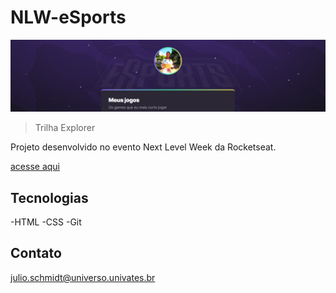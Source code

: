 # NLW-eSports

![preview](./.github/preview.png)

>Trilha Explorer

Projeto desenvolvido no evento Next Level Week da Rocketseat.

[acesse aqui](https://julioschmidt.github.io/NLW-eSports/)

## Tecnologias

-HTML
-CSS
-Git

## Contato

julio.schmidt@universo.univates.br
